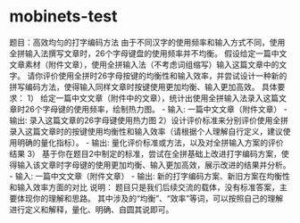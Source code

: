 # mobinets-test
题目：高效均匀的打字编码方法 由于不同汉字的使用频率和输入方式不同，使用全拼输入法撰写文章时，26个字母键盘的使用频率并不均衡。 假设给定一篇中文文章素材（附件文章），使用全拼输入法（不考虑词组缩写）输入这篇文章中的文字。 请你评价使用全拼时26字母按键的均衡性和输入效率，并尝试设计一种新的拼写编码方法，使得输入同样文章时按键使用更加均衡、输入更加高效。  具体要求：  1） 给定一篇中文文章（附件中的文章），统计出使用全拼输入法录入这篇文章时26个字母键的使用频率，绘制热力图。 - 输入: 一篇中文文章（附件文章） - 输出: 录入这篇文章的26字母键使用热力图  2）设计评价标准来分别评价使用全拼录入这篇文章时的按键使用均衡性和输入效率（请根据个人理解自行定义，建议使用明确的量化指标）。   - 输出: 量化评价标准或方法，以及对全拼输入方案的评价结果  3） 基于你在题目2中制定的标准，尝试在全拼基础上改进打字编码方案，使得输入该文章时字母键的使用更加均衡、输入更加高效，展示改进的结果并分析。 - 输入: 一篇中文文章（附件文章） - 输出: 新的打字编码方案、新旧方案在均衡性和输入效率方面的对比   说明： 题目只是我们后续交流的载体，没有标准答案，主要体现你的理解和思路。 其中涉及的“均衡”、“效率”等词，可以按照自己的理解进行定义和解释，量化、明确、自圆其说即可。

